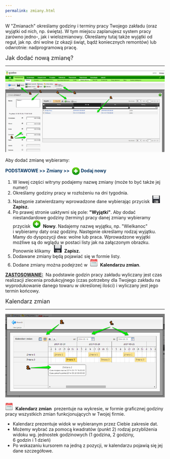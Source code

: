 ```yaml
---
permalink: zmiany.html
---
```

 W "Zmianach" określamy godziny i terminy pracy Twojego zakładu (oraz wyjątki od nich, np. święta). W tym miejscu zaplanujesz system pracy zarówno jedno-, jak i&nbsp;wielozmianowy. Określamy tutaj także wyjątki od reguł, jak np. dni wolne (z okazji świąt, bądź koniecznych remontów) lub odwrotnie: nadprogramową pracę. 
  

<font size="4">Jak dodać nową zmianę?</font>

* * *

[![](/images/Podstawowe-%20zmiany.png)](/images/Podstawowe-%20zmiany.png)

Aby dodać zmianę wybieramy:

<font color="#073763"><b>PODSTAWOWE &gt;&gt; Zmiany &gt;&gt;</b> 
            <img border="0" src="/images/newIcon24.png" style="vertical-align:-8px"> <b>Dodaj nowy</b></font>

1. W lewej części witryny podajemy nazwę&nbsp;zmiany (może to być także jej numer)
2. Określamy godziny pracy w&nbsp;rozłożeniu na dni tygodnia.&nbsp;
3. Następnie zatwierdzamy wprowadzone dane wybierając przycisk&nbsp; ![](/images/saveIcon24.png)&nbsp; **Zapisz.**  
4. Po prawej stronie uaktywni się pole: **"Wyjątki"**. Aby dodać niestandardowe godziny (terminy) pracy danej zmiany wybieramy przycisk&nbsp; ![](/images/newIcon24.png)&nbsp; **Nowy**. Nadajemy nazwę wyjątku, np. "Wielkanoc" i&nbsp;wybieramy daty oraz godziny.&nbsp;Następnie określamy rodzaj wyjątku. Mamy do dyspozycji dwa: wolne lub praca. Wprowadzone wyjątki możliwe są do wglądu w postaci listy jak na załączonym obrazku. Ponownie klikamy &nbsp; ![](/images/saveIcon24.png)&nbsp; **Zapisz.**
5. Dodawane zmiany będą pojawiać się w&nbsp;formie listy.
6. Dodane zmiany można podejrzeć w&nbsp; ![](/images/calendarIcon24.png)&nbsp; **Kalendarzu zmian**.

<u style="font-weight:bold">ZASTOSOWANIE:</u>&nbsp; Na podstawie godzin pracy zakładu wyliczany jest czas realizacji zlecenia produkcyjnego (czas potrzebny dla Twojego zakładu na wyprodukowanie danego towaru w&nbsp;określonej ilości) i&nbsp;wyliczany jest jego termin końcowy. 

<font size="4">Kalendarz zmian</font>

* * *

[![](/images/Podstawowe-%20kalendarz%20zmian.png)](/images/Podstawowe-%20kalendarz%20zmian.png)

 ![](/images/calendarIcon24.png)&nbsp; **Kalendarz zmian** &nbsp;prezentuje na wykresie, w&nbsp;formie graficznej godziny pracy wszystkich zmian funkcjonujących w&nbsp;Twojej firmie. 

- Kalendarz prezentuje widok w wybieranym przez Ciebie zakresie dat.
- Możemy wybrać za pomocą kwadratów (punkt 2) rodzaj przybliżenia widoku wg. jednostek godzinowych (1&nbsp;godzina, 2&nbsp;godziny, 6&nbsp;godzin&nbsp;i&nbsp;1&nbsp;dzień)
- Po wskazaniu kursorem na jedną z&nbsp;pozycji, w&nbsp;kalendarzu pojawią się jej dane szczegółowe.

